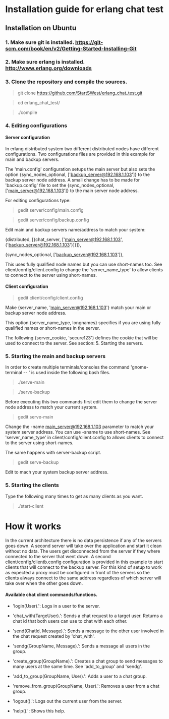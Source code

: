 # Installation guide for erlang chat test

## Installation on Ubuntu

### 1. Make sure git is installed. https://git-scm.com/book/en/v2/Getting-Started-Installing-Git

### 2. Make sure erlang is installed. http://www.erlang.org/downloads

### 3. Clone the repository and compile the sources.

> git clone https://github.com/StartSWest/erlang_chat_test.git

> cd erlang_chat_test/

> ./compile

### 4. Editing configurations

#### Server configuration

In erlang distributed system two different distributed nodes have different configurations.
Two configurations files are provided in this example for main and backup servers.

The 'main.config' configuration setups the main server but also sets the option {sync_nodes_optional, ['backup_server@192.168.1.103']} to the backup server node address. A small change has to be made for 'backup.config'
file to set the {sync_nodes_optional, ['main_server@192.168.1.103']} to the main server node address.

For editing configurations type:

> gedit server/config/main.config

> gedit server/config/backup.config

Edit main and backup servers name/address to match your system:

{distributed, [{chat_server, ['main_server@192.168.1.103', {'backup_server@192.168.1.103'}]}]},

{sync_nodes_optional, ['backup_server@192.168.1.103']},

This uses fully qualified node names but you can use short-names too.
See client/config/client.config to change the 'server_name_type' to allow clients to connect to the server using
short-names.

#### Client configuration

> gedit client/config/client.config

Make {server_name, 'main_server@192.168.1.103'} match your main or backup server node address. 

This option {server_name_type, longnames} specifies if you are using fully qualified names or short-names in the
server.

The following {server_cookie, 'secure123'} defines the cookie that will be used to connect to the server. See
section: 5. Starting the servers.

### 5. Starting the main and backup servers

In order to create multiple terminals/consoles the command 'gnome-terminal -- <command>' is used inside the following
bash files.

> ./serve-main

> ./serve-backup

Before executing this two commands first edit them to change the server node address to match your current system.

> gedit serve-main

Change the -name main_server@192.168.1.103 parameter to match your system server address. You can use -sname to use
short-names. See 'server_name_type' in client/config/client.config to allows clients to connect to the server using
short-names.

The same happens with server-backup script.

> gedit serve-backup

Edit to mach your system backup server address.

### 5. Starting the clients

Type the following many times to get as many clients as you want.

> ./start-client



# How it works

In the current architecture there is no data persistence if any of the servers goes down. A second server will take 
over the application and start it clean without no data. The users get disconnected from the server if they where 
connected to the server that went down. A second client/config/clientb.config configuration is provided in this example 
to start clients that will connect to the backup server. For this kind of setup to work as expected a proxy must be
configured in front of the servers so the clients always connect to the same address regardless of which server will
take over when the other goes down.

#### Available chat client commands/functions.

- 'login(User).': Logs in a user to the server.

- 'chat_with(TargeUser).': Sends a chat request to a target user. Returns a chat id that both users can use to chat
   with each other.

- 'send(ChatId, Message).': Sends a message to the other user involved in the chat request created by 'chat_with'.

- 'sendg(GroupName, Message).': Sends a message all users in the group.

- 'create_group(GroupName).': Creates a chat group to send messages to many users at the same time. See 'add_to_group'
  and 'sendg'.

- 'add_to_group(GroupName, User).': Adds a user to a chat group.

- 'remove_from_group(GroupName, User).': Removes a user from a chat group.

- 'logout().': Logs out the current user from the server.

- 'help().': Shows this help.

